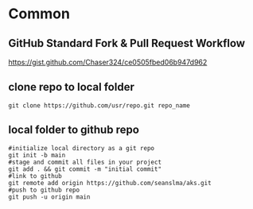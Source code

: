 # Common

## GitHub Standard Fork & Pull Request Workflow
https://gist.github.com/Chaser324/ce0505fbed06b947d962

## clone repo to local folder
```
git clone https://github.com/usr/repo.git repo_name
```

## local folder to github repo
```
#initialize local directory as a git repo
git init -b main
#stage and commit all files in your project
git add . && git commit -m "initial commit"
#link to github
git remote add origin https://github.com/seanslma/aks.git
#push to github repo
git push -u origin main
```
